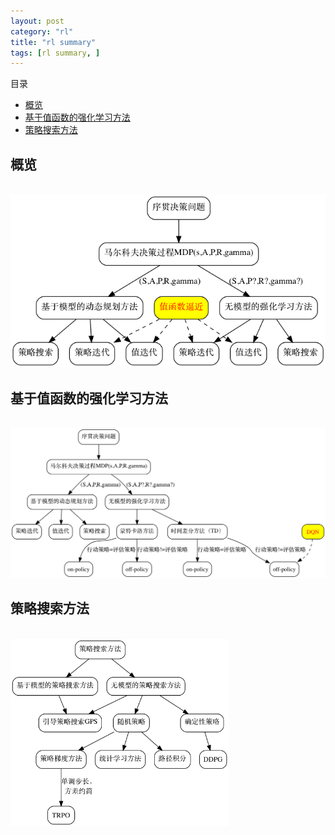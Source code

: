 ```yaml
---
layout: post
category: "rl"
title: "rl summary"
tags: [rl summary, ]
---
```


目录

<!-- TOC -->

- [概览](#概览)
- [基于值函数的强化学习方法](#基于值函数的强化学习方法)
- [策略搜索方法](#策略搜索方法)

<!-- /TOC -->

## 概览

<html>
<br/>
<img src='../assets/rl-overview.png' style='max-height: 300px'/>
<br/>
</html>

## 基于值函数的强化学习方法

<html>
<br/>
<img src='../assets/rl-overview-value-function.png' style='max-height: 300px'/>
<br/>
</html>


## 策略搜索方法

<html>
<br/>
<img src='../assets/rl-overview-policy-search.png' style='max-height: 300px'/>
<br/>
</html>

